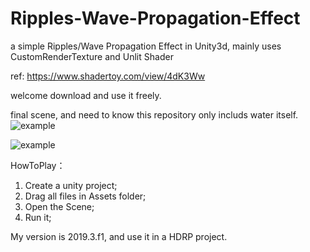 # Ripples-Wave-Propagation-Effect
a simple Ripples/Wave Propagation Effect in Unity3d, mainly uses CustomRenderTexture and Unlit Shader

ref: https://www.shadertoy.com/view/4dK3Ww

welcome download and use it freely.

final scene, and need to know this repository only includs water itself.
![example](https://pbs.twimg.com/media/EZfUSu3U0AUNIay?format=jpg&name=medium)

![example](https://pbs.twimg.com/media/EZfUxamVAAUqVze?format=png&name=small)

HowToPlay：
1. Create a unity project;
2. Drag all files in Assets folder;
3. Open the Scene;
4. Run it;

My version is 2019.3.f1, and use it in a HDRP project.
